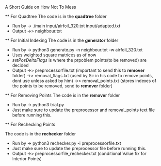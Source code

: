 A Short Guide on How Not To Mess

** For Quadtree
The code is in the **quadtree** folder 
- Run by -> ./main input/airfoil_320.txt input/adapted.txt
- Output ->> neighbour.txt

** For Initial Indexing
The code is in the **generator** folder
- Run by -> python3 generate.py -n neighbour.txt -w airfoil_320.txt
- Uses weighted square matrices as of now
- *setPosDeltaFlags* is where the prpoblem points(to be removed) are decided
- Output ->> preprocessorfile.txt (important to send this to **remover** folder)
         ->> removal_flags.txt (used by Sir in his code to remove points, dont use unless asked by him)
         ->> removal_points.txt (stores indexes of the points to be removed, send to **remover** folder)

** For Removing Points
The code is in the  **remover** folder
- Run by -> python3 trial.py
- Just make sure to update the preprocessor and removal_points text file before running this.

** For Rechecking Points

The code is in the **rechecker** folder
- Run by -> python3 rechecker.py -i preprocessorfile.txt
- Just make sure to update the preprocessor file before running this.
- Output ->> preprocessorfile_rechecker.txt (conditional Value fix for Interior Points)
